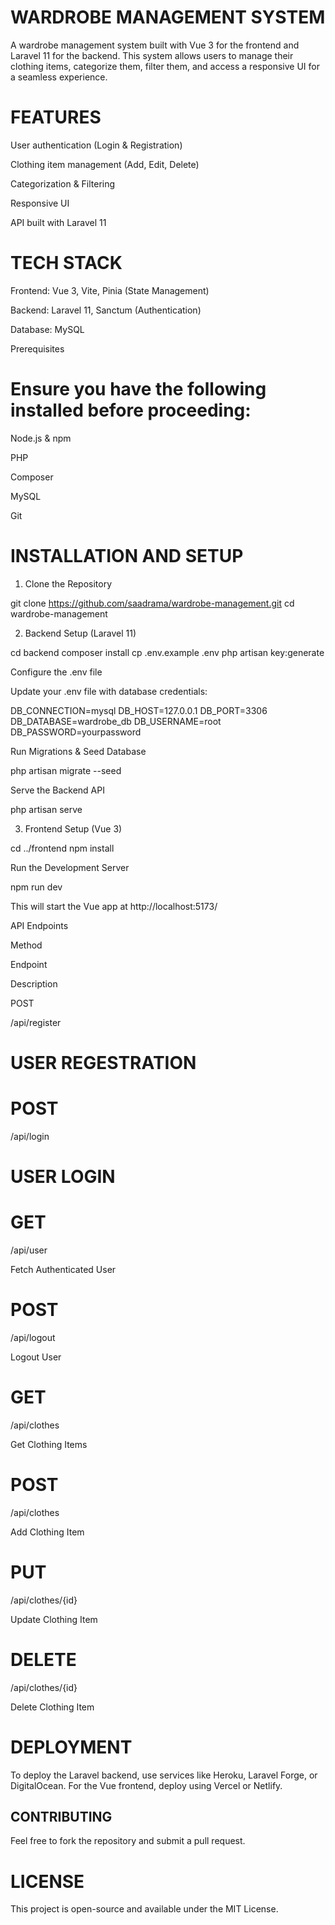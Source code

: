 # WARDROBE MANAGEMENT SYSTEM

A wardrobe management system built with Vue 3 for the frontend and Laravel 11 for the backend. This system allows users to manage their clothing items, categorize them, filter them, and access a responsive UI for a seamless experience.

# FEATURES

User authentication (Login & Registration)

Clothing item management (Add, Edit, Delete)

Categorization & Filtering

Responsive UI

API built with Laravel 11

#  TECH STACK

Frontend: Vue 3, Vite, Pinia (State Management)

Backend: Laravel 11, Sanctum (Authentication)

Database: MySQL

Prerequisites

#    Ensure you have the following installed before proceeding:

Node.js & npm

PHP

Composer

MySQL

Git

#     INSTALLATION AND SETUP

1. Clone the Repository

git clone https://github.com/saadrama/wardrobe-management.git
cd wardrobe-management

2. Backend Setup (Laravel 11)

cd backend
composer install
cp .env.example .env
php artisan key:generate

Configure the .env file

Update your .env file with database credentials:

DB_CONNECTION=mysql
DB_HOST=127.0.0.1
DB_PORT=3306
DB_DATABASE=wardrobe_db
DB_USERNAME=root
DB_PASSWORD=yourpassword

Run Migrations & Seed Database

php artisan migrate --seed

Serve the Backend API

php artisan serve

3. Frontend Setup (Vue 3)

cd ../frontend
npm install

Run the Development Server

npm run dev

This will start the Vue app at http://localhost:5173/

API Endpoints

Method

Endpoint

Description

POST

/api/register

#   USER REGESTRATION

# POST

/api/login

#  USER LOGIN

#  GET

/api/user

Fetch Authenticated User

#   POST

/api/logout

Logout User

#   GET

/api/clothes

Get Clothing Items

#  POST

/api/clothes

Add Clothing Item

#  PUT

/api/clothes/{id}

Update Clothing Item

# DELETE

/api/clothes/{id}

Delete Clothing Item

#  DEPLOYMENT 

To deploy the Laravel backend, use services like Heroku, Laravel Forge, or DigitalOcean.
For the Vue frontend, deploy using Vercel or Netlify.

## CONTRIBUTING

Feel free to fork the repository and submit a pull request.

#  LICENSE

This project is open-source and available under the MIT License.